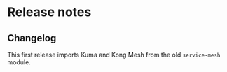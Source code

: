 # Release notes

## Changelog

This first release imports Kuma and Kong Mesh from the old `service-mesh` module.

